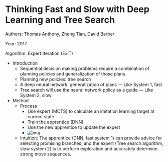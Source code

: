 # Thinking Fast and Slow with Deep Learning and Tree Search

Authors: Thomas Anthony, Zheng Tian, David Barber

Year: 2017

Algorithm: Expert Iteration (ExIT)

- Introduction
  - Sequential decision making problems require a combination of planning policies and generalization of those plans.
  - Planning new policies: tree search
  - A deep neural network: generalization of plans — Like System 1, fast
  - Tree search will use the neural network policy as a guide — Like System 2, slow
- Method
  - Process
    - Use expert (MCTS) to calculate an imitation learning target at current state
    - Train the apprentice (DNN)
    - Use the new apprentice to update the expert
    - ![img](https://github.com/RPC2/DRL_paper_summary/blob/master/imgs/067_1.png)
  - Intuition: The apprentice (DNN, fast system 1) can provide advice for selecting promising branches, and the expert (Tree search algorithm, slow system 2) is to perform exploration and accurately determine strong move sequences.

